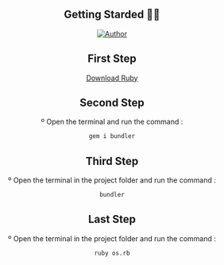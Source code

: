 

<div align="center">
 
##  Getting Starded 🖖🏻

[![Author](https://img.shields.io/badge/author-GabrielLuiz-191F2B?style=flat-square)](https://github.com/GabrielLuizSF)

## First Step
[Download Ruby](https://www.ruby-lang.org/en/downloads/") 


## Second Step
º Open the terminal and run the command :
 ```sh
gem i bundler
```
## Third Step
  º Open the terminal in the project folder and run the command :
 ```sh
bundler
```
  
## Last Step
  
º Open the terminal in the project folder and run the command :
  
 ```sh
ruby os.rb
```
  
  
  
</div>

